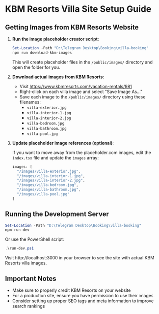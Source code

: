 # KBM Resorts Villa Site Setup Guide

## Getting Images from KBM Resorts Website

1. **Run the image placeholder creator script**:
   
   ```powershell
   Set-Location -Path "D:\Telegram Desktop\Booking\villa-booking"
   npm run download-kbm-images
   ```

   This will create placeholder files in the `/public/images/` directory and open the folder for you.

2. **Download actual images from KBM Resorts**:
   
   - Visit https://www.kbmresorts.com/vacation-rentals/981
   - Right-click on each villa image and select "Save Image As..."
   - Save each image to the `/public/images/` directory using these filenames:
     - `villa-exterior.jpg`
     - `villa-interior-1.jpg`
     - `villa-interior-2.jpg`
     - `villa-bedroom.jpg` 
     - `villa-bathroom.jpg`
     - `villa-pool.jpg`

3. **Update placeholder image references (optional)**:
   
   If you want to move away from the placeholder.com images, edit the `index.tsx` file and update the `images` array:

   ```typescript
   images: [
     "/images/villa-exterior.jpg",
     "/images/villa-interior-1.jpg",
     "/images/villa-interior-2.jpg",
     "/images/villa-bedroom.jpg",
     "/images/villa-bathroom.jpg",
     "/images/villa-pool.jpg"
   ]
   ```

## Running the Development Server

```powershell
Set-Location -Path "D:\Telegram Desktop\Booking\villa-booking"
npm run dev
```

Or use the PowerShell script:

```powershell
.\run-dev.ps1
```

Visit http://localhost:3000 in your browser to see the site with actual KBM Resorts villa images.

## Important Notes

- Make sure to properly credit KBM Resorts on your website
- For a production site, ensure you have permission to use their images
- Consider setting up proper SEO tags and meta information to improve search rankings 